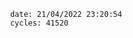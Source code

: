 

                date: 21/04/2022 23:20:54
                cycles: 41520

                         